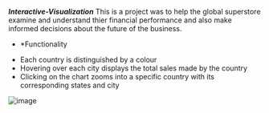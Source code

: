 ***Interactive-Visualization***
This is a project was to help the global superstore examine and understand thier financial performance and also make informed decisions about the future of the business.

* *Functionality
- Each country is distinguished by a colour
- Hovering over each city displays the total sales made by the country
- Clicking on the chart zooms into a specific country with its corresponding states and city

![image](https://github.com/Shirlsak/Interactive-Visualization/assets/124059202/f5d557fc-4d0a-43a1-84e5-1e96057d6c00)
